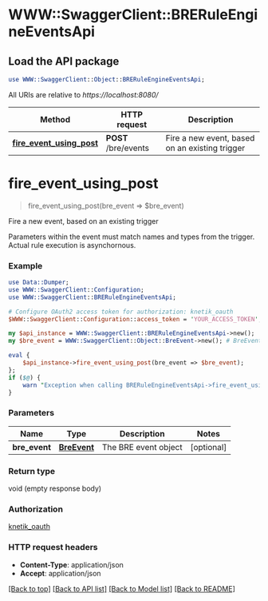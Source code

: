 # WWW::SwaggerClient::BRERuleEngineEventsApi

## Load the API package
```perl
use WWW::SwaggerClient::Object::BRERuleEngineEventsApi;
```

All URIs are relative to *https://localhost:8080/*

Method | HTTP request | Description
------------- | ------------- | -------------
[**fire_event_using_post**](BRERuleEngineEventsApi.md#fire_event_using_post) | **POST** /bre/events | Fire a new event, based on an existing trigger


# **fire_event_using_post**
> fire_event_using_post(bre_event => $bre_event)

Fire a new event, based on an existing trigger

Parameters within the event must match names and types from the trigger. Actual rule execution is asynchornous.

### Example 
```perl
use Data::Dumper;
use WWW::SwaggerClient::Configuration;
use WWW::SwaggerClient::BRERuleEngineEventsApi;

# Configure OAuth2 access token for authorization: knetik_oauth
$WWW::SwaggerClient::Configuration::access_token = 'YOUR_ACCESS_TOKEN';

my $api_instance = WWW::SwaggerClient::BRERuleEngineEventsApi->new();
my $bre_event = WWW::SwaggerClient::Object::BreEvent->new(); # BreEvent | The BRE event object

eval { 
    $api_instance->fire_event_using_post(bre_event => $bre_event);
};
if ($@) {
    warn "Exception when calling BRERuleEngineEventsApi->fire_event_using_post: $@\n";
}
```

### Parameters

Name | Type | Description  | Notes
------------- | ------------- | ------------- | -------------
 **bre_event** | [**BreEvent**](BreEvent.md)| The BRE event object | [optional] 

### Return type

void (empty response body)

### Authorization

[knetik_oauth](../README.md#knetik_oauth)

### HTTP request headers

 - **Content-Type**: application/json
 - **Accept**: application/json

[[Back to top]](#) [[Back to API list]](../README.md#documentation-for-api-endpoints) [[Back to Model list]](../README.md#documentation-for-models) [[Back to README]](../README.md)

